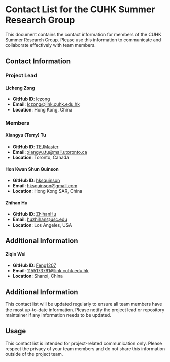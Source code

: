 # Contact List for the CUHK Summer Research Group

This document contains the contact information for members of the CUHK Summer Research Group. Please use this information to communicate and collaborate effectively with team members.

## Contact Information

### Project Lead

#### Licheng Zong

- **GitHub ID**: [lczong](https://github.com/lczong)
- **Email**: lczong@link.cuhk.edu.hk
- **Location**: Hong Kong, China

### Members

#### Xiangyu (Terry) Tu

- **GitHub ID**: [TEJMaster](https://github.com/TEJMaster)
- **Email**: xiangyu.tu@mail.utoronto.ca
- **Location**: Toronto, Canada

#### Hon Kwan Shun Quinson

- **GitHub ID**: [hksquinson](https://github.com/hksquinson)
- **Email**: hksquinson@gmail.com
- **Location**: Hong Kong SAR, China

#### Zhihan Hu

- **GitHub ID**: [ZhihanHu](https://github.com/ZhihanHu)
- **Email**: huzhihan@usc.edu
- **Location**: Los Angeles, USA
## Additional Information

#### Ziqin Wei

- **GitHub ID**: [Feng1207](https://github.com/Feng1207)
- **Email**: 1155173761@link.cuhk.edu.hk
- **Location**: Shanxi, China
  
## Additional Information

This contact list will be updated regularly to ensure all team members have the most up-to-date information. Please notify the project lead or repository maintainer if any information needs to be updated.

## Usage

This contact list is intended for project-related communication only. Please respect the privacy of your team members and do not share this information outside of the project team.


